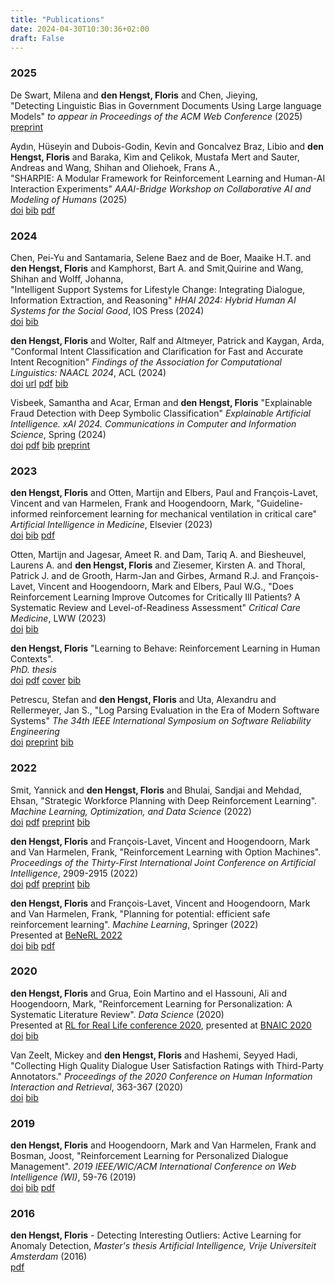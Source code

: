 ```yaml
---
title: "Publications"
date: 2024-04-30T10:30:36+02:00
draft: False
---
```

### 2025
De Swart, Milena and __den Hengst, Floris__ and Chen, Jieying,  
"Detecting Linguistic Bias in Government Documents Using Large language Models"
*to appear in Proceedings of the ACM Web Conference* (2025)  
[preprint](https://arxiv.org/abs/2502.13548)

Aydın, Hüseyin and Dubois-Godin, Kevin and Goncalvez Braz, Libio and __den Hengst, Floris__ and Baraka, Kim and Çelikok, Mustafa Mert and Sauter, Andreas and Wang, Shihan and Oliehoek, Frans A.,  
"SHARPIE: A Modular Framework for Reinforcement Learning and Human-AI Interaction Experiments"
*AAAI-Bridge Workshop on Collaborative AI and Modeling of Humans* (2025)  
[doi](https://doi.org/10.48550/arXiv.2501.19245) [bib](/publications/caihu25.bib) [pdf](https://arxiv.org/pdf/2501.19245)

### 2024
Chen, Pei-Yu and Santamaria, Selene Baez and de Boer, Maaike H.T.  and **den Hengst, Floris** and Kamphorst,  Bart A. and Smit,Quirine and Wang, Shihan and Wolff, Johanna,  
"Intelligent Support Systems for Lifestyle Change: Integrating Dialogue, Information Extraction, and Reasoning"
*HHAI 2024: Hybrid Human AI Systems for the Social Good*, IOS Press (2024)  
[doi](https://doi.org/10.3233/FAIA240223) [bib](/publications/hhai24.bib)

**den Hengst, Floris** and Wolter, Ralf and Altmeyer, Patrick and Kaygan, Arda,
"Conformal Intent Classification and Clarification for Fast and Accurate Intent Recognition"
*Findings of the Association for Computational Linguistics: NAACL 2024*, ACL (2024)  
[doi](https://doi.org/10.18653/v1/2024.findings-naacl.156) [url](https://aclanthology.org/2024.findings-naacl.156) [pdf](https://aclanthology.org/2024.findings-naacl.156.pdf) [bib](/publications/naacl24.bib)

Visbeek, Samantha and Acar, Erman and **den Hengst, Floris**
"Explainable Fraud Detection with Deep Symbolic Classification"
*Explainable Artificial Intelligence. xAI 2024. Communications in Computer and Information Science*, Spring (2024)    
[doi](https://doi.org/10.1007/978-3-031-63800-8_18) [pdf](https://link.springer.com/content/pdf/10.1007/978-3-031-63800-8.pdf) [bib](/publications/xai24.bib) [preprint](https://arxiv.org/pdf/2312.00586)

### 2023
**den Hengst, Floris** and Otten, Martijn and Elbers, Paul and François-Lavet, Vincent and van
Harmelen, Frank and Hoogendoorn, Mark,
"Guideline-informed reinforcement learning for mechanical ventilation in critical care"
*Artificial Intelligence in Medicine*, Elsevier (2023)  
[doi](https://doi.org/10.1016/j.artmed.2023.102742) [bib](/publications/aime23.bib)
[pdf](https://www.sciencedirect.com/science/article/pii/S0933365723002567/pdfft?md5=fcce32911bca701fa3b48382e4c2b4a7&pid=1-s2.0-S0933365723002567-main.pdf)

Otten, Martijn and Jagesar, Ameet R. and Dam, Tariq A. and Biesheuvel, Laurens A. and **den Hengst, Floris** and Ziesemer, Kirsten A. and Thoral, Patrick J. and de Grooth, Harm-Jan and Girbes, Armand R.J. and François-Lavet, Vincent and Hoogendoorn, Mark and Elbers, Paul W.G.,
"Does Reinforcement Learning Improve Outcomes for Critically Ill Patients? A Systematic Review and Level-of-Readiness Assessment"
*Critical Care Medicine*, LWW (2023)  
[doi](https://doi.org/10.1097/CCM.0000000000006100) [bib](/publications/critcare2023.bib)

**den Hengst, Floris**
"Learning to Behave: Reinforcement Learning in Human Contexts".  
*PhD. thesis*  
[doi](https://doi.org/10.5463/thesis.390) [pdf](/publications/phdthesis-digital.pdf) [cover](/publications/phdthesis-cover.pdf) [bib](/publications/phdthesis.bib) 

Petrescu, Stefan and **den Hengst, Floris** and Uta, Alexandru and Rellermeyer, Jan S.,
"Log Parsing Evaluation in the Era of Modern Software Systems"
*The 34th IEEE International Symposium on Software Reliability Engineering*  
[doi](https://doi.org/10.1109/ISSRE59848.2023.00019) [preprint](https://arxiv.org/abs/2308.09003) [bib](/publications/petrescu2023log.bib)

### 2022
Smit, Yannick and **den Hengst, Floris** and Bhulai, Sandjai and Mehdad, Ehsan,
"Strategic Workforce Planning with Deep Reinforcement Learning".
*Machine Learning, Optimization, and Data Science* (2022)  
[doi](https://doi.org/10.1007/978-3-031-25891-6_9) [pdf](https://link.springer.com/content/pdf/10.1007/978-3-031-25891-6_9.pdf?pdf=inline%20link) [preprint](/publications/Workforce_Planning_with_Deep_Reinforcement_Learning__preprint_.pdf) [bib](/publications/lod22.bib)

**den Hengst, Floris** and François-Lavet, Vincent and Hoogendoorn, Mark and Van Harmelen, Frank,
"Reinforcement Learning with Option Machines".
*Proceedings of the Thirty-First International Joint Conference on Artificial Intelligence*, 2909-2915 (2022)  
[doi](https://doi.org/10.24963/ijcai.2022/403) [pdf](https://www.ijcai.org/proceedings/2022/0403.pdf) [preprint](/publications/ijcai22-option-machines.pdf) [bib](/publications/ijcai22.bib)

**den Hengst, Floris** and François-Lavet, Vincent and Hoogendoorn, Mark and Van Harmelen, Frank,
"Planning for potential: efficient safe reinforcement learning".
*Machine Learning*, Springer (2022)  
Presented at [BeNeRL 2022](https://rlg.liacs.nl/benerl-2022)  
[doi](https://doi.org/10.1007/s10994-022-06143-6) [bib](/publications/mlj22.bib) [pdf](https://link.springer.com/content/pdf/10.1007/s10994-022-06143-6.pdf)

### 2020
**den Hengst, Floris** and Grua, Eoin Martino and el Hassouni, Ali and Hoogendoorn, Mark,
"Reinforcement Learning for Personalization: A Systematic Literature Review".
*Data Science* (2020)  
Presented at [RL for Real Life conference 2020](https://sites.google.com/view/RL4RealLife), presented at [BNAIC 2020](https://bnaic.liacs.leidenuniv.nl/)  
[doi](https://doi.org/10.3233/DS-200028) [bib](/publications/rl4personalization.bib)

Van Zeelt, Mickey and **den Hengst, Floris** and Hashemi, Seyyed Hadi,
"Collecting High Quality Dialogue User Satisfaction Ratings with Third-Party Annotators."
*Proceedings of the 2020 Conference on Human Information Interaction and Retrieval*,
363-367 (2020)  
[doi](https://doi.org/10.1145/3343413.3377998) [bib](/publications/van2020collecting.bib) 

### 2019
**den Hengst, Floris** and Hoogendoorn, Mark and Van Harmelen, Frank and Bosman, Joost,
"Reinforcement Learning for Personalized Dialogue Management". *2019 IEEE/WIC/ACM International
Conference on Web Intelligence (WI)*, 59-76 (2019)  
[doi](https://doi.org/10.1145/3350546.3352501) [bib](/publications/wi19.bib) [pdf](/publications/wi19.pdf) 

### 2016
**den Hengst, Floris** - Detecting Interesting Outliers: Active Learning for Anomaly Detection,
_Master's thesis Artificial Intelligence, Vrije Universiteit Amsterdam_ (2016)   
[pdf](publications/masterthesis_floris_den_hengst.pdf) 
